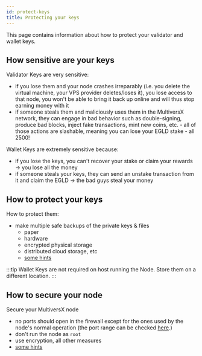 ```yaml
---
id: protect-keys
title: Protecting your keys
---
```


[comment]: # (mx-abstract)
This page contains information about how to protect your validator and wallet keys.

[comment]: # (mx-context-auto)

## How sensitive are your keys

Validator Keys are very sensitive:

- if you lose them and your node crashes irreparably (i.e. you delete the virtual machine, your VPS provider deletes/loses it), you lose access to that node, you won't be able to bring it back up online and will thus stop earning money with it
- if someone steals them and maliciously uses them in the MultiversX network, they can engage in bad behavior such as double-signing, produce bad blocks, inject fake transactions, mint new coins, etc. - all of those actions are slashable, meaning you can lose your EGLD stake - all 2500!

Wallet Keys are extremely sensitive because:

- if you lose the keys, you can't recover your stake or claim your rewards -> you lose all the money
- if someone steals your keys, they can send an unstake transaction from it and claim the EGLD -> the bad guys steal your money

[comment]: # (mx-context-auto)

## How to protect your keys

How to protect them:

- make multiple safe backups of the private keys & files
  - paper
  - hardware
  - encrypted physical storage
  - distributed cloud storage, etc
  - [some hints](https://coinsutra.com/bitcoin-private-key/)

:::tip
Wallet Keys are not required on host running the Node. Store them on a different location.
:::

[comment]: # (mx-context-auto)

## How to secure your node

Secure your MultiversX node

- no ports should open in the firewall except for the ones used by the node's normal operation 
(the port range can be checked [here](/validators/system-requirements.md).)
- don't run the node as `root`
- use encryption, all other measures
- [some hints ](https://www.liquidweb.com/kb/security-for-your-linux-server/)

